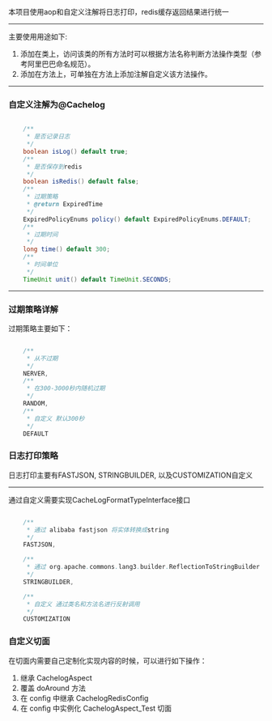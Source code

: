 本项目使用aop和自定义注解将日志打印，redis缓存返回结果进行统一
***
主要使用用途如下:
1. 添加在类上，访问该类的所有方法时可以根据方法名称判断方法操作类型（参考阿里巴巴命名规范）。
2. 添加在方法上，可单独在方法上添加注解自定义该方法操作。
***
### 自定义注解为@Cachelog
``` java

    /**
     * 是否记录日志
     */
    boolean isLog() default true;
    /**
     * 是否保存到redis
     */
    boolean isRedis() default false;
    /**
     * 过期策略
     * @return ExpiredTime
     */
    ExpiredPolicyEnums policy() default ExpiredPolicyEnums.DEFAULT;
    /**
     * 过期时间
     */
    long time() default 300;
    /**
     * 时间单位
     */
    TimeUnit unit() default TimeUnit.SECONDS;
```
***
### 过期策略详解
过期策略主要如下：
``` java

    /**
     * 从不过期
     */
    NERVER,
    /**
     * 在300-3000秒内随机过期
     */
    RANDOM,
    /**
     * 自定义 默认300秒
     */
    DEFAULT
```
### 日志打印策略
日志打印主要有FASTJSON, STRINGBUILDER, 以及CUSTOMIZATION自定义
***
通过自定义需要实现CacheLogFormatTypeInterface接口
``` java

    /**
     * 通过 alibaba fastjson 将实体转换成string
     */
    FASTJSON,

    /**
     * 通过 org.apache.commons.lang3.builder.ReflectionToStringBuilder 将实体转换成string
     */
    STRINGBUILDER,

    /**
     * 自定义 通过类名和方法名进行反射调用
     */
    CUSTOMIZATION
```
### 自定义切面
在切面内需要自己定制化实现内容的时候，可以进行如下操作：
 1. 继承 CachelogAspect
 2. 覆盖 doAround 方法
 3. 在 config 中继承 CachelogRedisConfig
 4. 在 config 中实例化 CachelogAspect_Test 切面